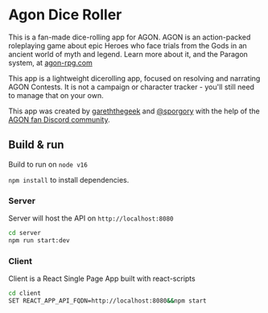 # Agon Dice Roller

This is a fan-made dice-rolling app for AGON. AGON is an action-packed roleplaying game about epic Heroes who face trials from the Gods in an ancient world of myth and legend. Learn more about it, and the Paragon system, at [agon-rpg.com](http://agon-rpg.com)

This app is a lightweight dicerolling app, focused on resolving and narrating AGON Contests. It is not a campaign or character tracker - you'll still need to manage that on your own.

This app was created by [gareththegeek](https://www.reddit.com/user/gareththegeek/) and [@sporgory](https://twitter.com/sporgory) with the help of the [AGON fan Discord community](https://discord.gg/2kWxhJywGq).

## Build & run

Build to run on `node v16`

`npm install` to install dependencies.

### Server

Server will host the API on `http://localhost:8080`

```bash
cd server
npm run start:dev
```

### Client

Client is a React Single Page App built with react-scripts

```bash
cd client
SET REACT_APP_API_FQDN=http://localhost:8080&&npm start
```
